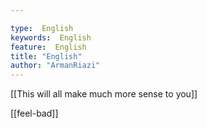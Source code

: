 ```yaml
---

type:  English
keywords:  English
feature:  English
title: "English"
author: "ArmanRiazi"
---
```



[[This will all make much more sense to you]]

[[feel-bad]]
